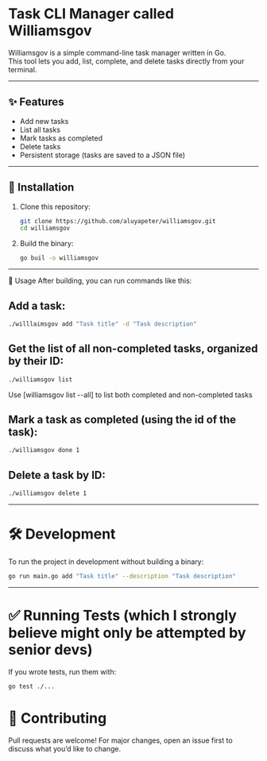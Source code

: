 # Task CLI Manager called Williamsgov

Williamsgov is a simple command-line task manager written in Go.  
This tool lets you add, list, complete, and delete tasks directly from your terminal.

---

## ✨ Features
- Add new tasks
- List all tasks
- Mark tasks as completed
- Delete tasks
- Persistent storage (tasks are saved to a JSON file)

---

## 🚀 Installation

1. Clone this repository:
   ```bash
   git clone https://github.com/aluyapeter/williamsgov.git
   cd williamsgov
2. Build the binary:
   ```bash
   go buil -o williamsgov

---

📖 Usage
After building, you can run commands like this:
## Add a task:
```bash
./willlaimsgov add "Task title" -d "Task description"
```

## Get the list of all non-completed tasks, organized by their ID:
```bash
./williamsgov list
```
Use [williamsgov list --all] to list both completed and non-completed tasks

## Mark a task as completed (using the id of the task):
```bash
./williamsgov done 1
```

## Delete a task by ID:
```bash
./williamsgov delete 1
```

---

# 🛠️ Development

To run the project in development without building a binary:
```bash
go run main.go add "Task title" --description "Task description"
```

---
# ✅ Running Tests (which I strongly believe might only be attempted by senior devs)

If you wrote tests, run them with:
```bash
go test ./...
```

# 🤝 Contributing

Pull requests are welcome! For major changes, open an issue first to discuss what you’d like to change.
